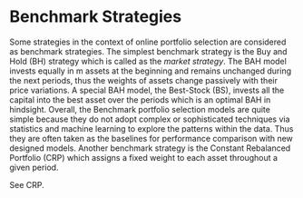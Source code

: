 # Benchmark Strategies
Some strategies in the context of online portfolio selection are considered as benchmark strategies. The simplest benchmark strategy is the Buy and Hold (BH) strategy which is called as the *market strategy*. The BAH model invests equally in m assets at the beginning and remains unchanged during the next periods, thus the weights of assets change passively with their price variations. A special BAH model, the Best-Stock (BS), invests all the capital into the best asset over the periods which is an optimal BAH in hindsight. Overall, the Benchmark portfolio selection models are quite simple because they do not adopt complex or sophisticated techniques via statistics and machine learning to explore the patterns within the data. Thus they are often taken as the baselines for performance comparison with new designed models. Another benchmark strategy is the Constant Rebalanced Portfolio (CRP) which assigns a fixed weight to each asset throughout a given period.

See CRP.